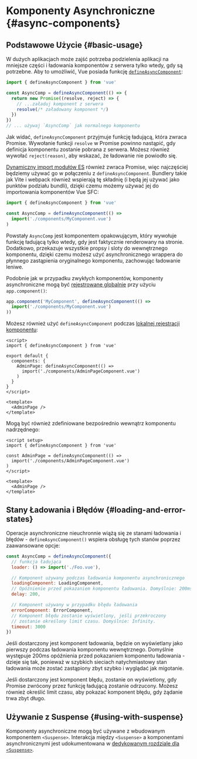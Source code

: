 # Komponenty Asynchroniczne {#async-components}

## Podstawowe Użycie {#basic-usage}

W dużych aplikacjach może zajść potrzeba podzielenia aplikacji na mniejsze części i ładowania komponentów z serwera tylko wtedy, gdy są potrzebne. Aby to umożliwić, Vue posiada funkcję [`defineAsyncComponent`](/api/general#defineasynccomponent):

```js
import { defineAsyncComponent } from 'vue'

const AsyncComp = defineAsyncComponent(() => {
  return new Promise((resolve, reject) => {
    // ...załaduj komponent z serwera
    resolve(/* załadowany komponent */)
  })
})
// ... używaj `AsyncComp` jak normalnego komponentu
```

Jak widać, `defineAsyncComponent` przyjmuje funkcję ładującą, która zwraca Promise. Wywołanie funkcji `resolve` w Promise powinno nastąpić, gdy definicja komponentu zostanie pobrana z serwera. Możesz również wywołać `reject(reason)`, aby wskazać, że ładowanie nie powiodło się.

[Dynamiczny import modułów ES](https://developer.mozilla.org/en-US/docs/Web/JavaScript/Reference/Operators/import) również zwraca Promise, więc najczęściej będziemy używać go w połączeniu z `defineAsyncComponent`. Bundlery takie jak Vite i webpack również wspierają tę składnię (i będą jej używać jako punktów podziału bundli), dzięki czemu możemy używać jej do importowania komponentów Vue SFC:

```js
import { defineAsyncComponent } from 'vue'

const AsyncComp = defineAsyncComponent(() =>
  import('./components/MyComponent.vue')
)
```

Powstały `AsyncComp` jest komponentem opakowującym, który wywołuje funkcję ładującą tylko wtedy, gdy jest faktycznie renderowany na stronie. Dodatkowo, przekazuje wszystkie propsy i sloty do wewnętrznego komponentu, dzięki czemu możesz użyć asynchronicznego wrappera do płynnego zastąpienia oryginalnego komponentu, zachowując ładowanie leniwe.

Podobnie jak w przypadku zwykłych komponentów, komponenty asynchroniczne mogą być [rejestrowane globalnie](/guide/components/registration#global-registration) przy użyciu `app.component()`:

```js
app.component('MyComponent', defineAsyncComponent(() =>
  import('./components/MyComponent.vue')
))
```

<div class="options-api">

Możesz również użyć `defineAsyncComponent` podczas [lokalnej rejestracji komponentu](/guide/components/registration#local-registration):

```vue
<script>
import { defineAsyncComponent } from 'vue'

export default {
  components: {
    AdminPage: defineAsyncComponent(() =>
      import('./components/AdminPageComponent.vue')
    )
  }
}
</script>

<template>
  <AdminPage />
</template>
```

</div>

<div class="composition-api">

Mogą być również zdefiniowane bezpośrednio wewnątrz komponentu nadrzędnego:

```vue
<script setup>
import { defineAsyncComponent } from 'vue'

const AdminPage = defineAsyncComponent(() =>
  import('./components/AdminPageComponent.vue')
)
</script>

<template>
  <AdminPage />
</template>
```

</div>

## Stany Ładowania i Błędów {#loading-and-error-states}

Operacje asynchroniczne nieuchronnie wiążą się ze stanami ładowania i błędów - `defineAsyncComponent()` wspiera obsługę tych stanów poprzez zaawansowane opcje:

```js
const AsyncComp = defineAsyncComponent({
  // funkcja ładująca
  loader: () => import('./Foo.vue'),

  // Komponent używany podczas ładowania komponentu asynchronicznego
  loadingComponent: LoadingComponent,
  // Opóźnienie przed pokazaniem komponentu ładowania. Domyślnie: 200ms.
  delay: 200,

  // Komponent używany w przypadku błędu ładowania
  errorComponent: ErrorComponent,
  // Komponent błędu zostanie wyświetlony, jeśli przekroczony
  // zostanie określony limit czasu. Domyślnie: Infinity.
  timeout: 3000
})
```

Jeśli dostarczony jest komponent ładowania, będzie on wyświetlany jako pierwszy podczas ładowania komponentu wewnętrznego. Domyślnie występuje 200ms opóźnienia przed pokazaniem komponentu ładowania - dzieje się tak, ponieważ w szybkich sieciach natychmiastowy stan ładowania może zostać zastąpiony zbyt szybko i wyglądać jak migotanie.

Jeśli dostarczony jest komponent błędu, zostanie on wyświetlony, gdy Promise zwrócony przez funkcję ładującą zostanie odrzucony. Możesz również określić limit czasu, aby pokazać komponent błędu, gdy żądanie trwa zbyt długo.

## Używanie z Suspense {#using-with-suspense}

Komponenty asynchroniczne mogą być używane z wbudowanym komponentem `<Suspense>`. Interakcja między `<Suspense>` a komponentami asynchronicznymi jest udokumentowana w [dedykowanym rozdziale dla `<Suspense>`](/guide/built-ins/suspense).
